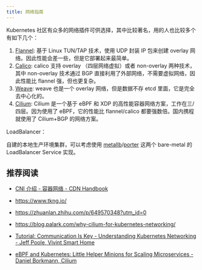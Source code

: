 ```yaml
---
title: 网络指南
---
```

Kubernetes 社区有众多的网络插件可供选择，其中比较著名，用的人也比较多个有如下几个：

1. [Flannel](https://github.com/coreos/flannel): 基于 Linux TUN/TAP 技术，使用 UDP 封装 IP 包来创建 overlay 网络。因此性能会差一些，但是它部署起来最简单。
2. [Calico](https://github.com/projectcalico/calico): calico 支持 overlay （四层网络虚拟）或者 non-overlay 两种技术，其中 non-overlay 技术通过 BGP 直接利用了外部网络，不需要虚拟网络，因此性能比 flannel 强，但也更复杂。
3. [Weave](https://github.com/weaveworks/weave): weave 也是一个 overlay 网络，但是数据不存 etcd 里面，它是完全去中心化的。
4. [Cilium](https://github.com/cilium/cilium): Cilium 是一个基于 eBPF 和 XDP 的高性能容器网络方案，工作在三/四层。因为使用了 eBPF，它的性能比 flannel/calico 都要强数倍。国内携程就使用了 Cilium+BGP 的网络方案。

LoadBalancer：

自建的本地生产环境集群，可以考虑使用 [metallb](https://github.com/metallb/metallb)/[porter](https://github.com/kubesphere/porter) 这两个 bare-metal 的 LoadBalancer Service 实现。

## 推荐阅读

- [CNI 介绍 - 容器网络 - CDN Handbook](https://sdn.feisky.xyz/rong-qi-wang-luo/index/index/index)
- https://www.tkng.io/
- https://zhuanlan.zhihu.com/p/649570348?utm_id=0
- https://blog.palark.com/why-cilium-for-kubernetes-networking/

- [Tutorial: Communication Is Key - Understanding Kubernetes Networking - Jeff Poole, Vivint Smart Home](https://www.youtube.com/watch?v=InZVNuKY5GY&list=PLj6h78yzYM2O1wlsM-Ma-RYhfT5LKq0XC&index=15)
- [eBPF and Kubernetes: Little Helper Minions for Scaling Microservices - Daniel Borkmann, Cilium](https://www.youtube.com/watch?v=99jUcLt3rSk&list=PLj6h78yzYM2O1wlsM-Ma-RYhfT5LKq0XC&index=74)

